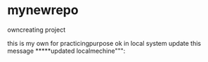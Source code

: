 # mynewrepo
owncreating project 

this is my own for practicingpurpose ok 
in  local system update this message *****updated localmechine""":


